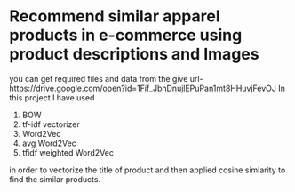 # Recommend similar apparel products in e-commerce using product descriptions and Images
you can get required files and data from the give url-
https://drive.google.com/open?id=1Fif_JbnDnujlEPuPan1mt8HHuvjFevOJ
In this project I have used<ol>
  <li>BOW</li>
  <li>tf-idf vectorizer </li>
  <li>Word2Vec</li>
  <li>avg Word2Vec</li>
  <li>tfidf weighted Word2Vec </li>
  </ol>in order to vectorize the title of product and then applied cosine simlarity to find the similar products.
  
  
